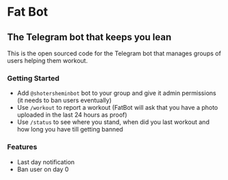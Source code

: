 # Fat Bot
The Telegram bot that keeps you lean
---
This is the open sourced code for the Telegram bot that manages groups of users helping them workout.

### Getting Started
* Add `@shotersheminbot` bot to your group and give it admin permissions (it needs to ban users eventually)
* Use `/workout` to report a workout (FatBot will ask that you have a photo uploaded in the last 24 hours as proof)
* Use `/status` to see where you stand, when did you last workout and how long you have till getting banned

### Features
* Last day notification
* Ban user on day 0

